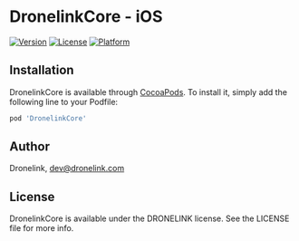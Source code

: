 # DronelinkCore - iOS

[![Version](https://img.shields.io/cocoapods/v/DronelinkCore.svg?style=flat)](https://cocoapods.org/pods/DronelinkCore)
[![License](https://img.shields.io/cocoapods/l/DronelinkCore.svg?style=flat)](https://cocoapods.org/pods/DronelinkCore)
[![Platform](https://img.shields.io/cocoapods/p/DronelinkCore.svg?style=flat)](https://cocoapods.org/pods/DronelinkCore)

## Installation

DronelinkCore is available through [CocoaPods](https://cocoapods.org). To install
it, simply add the following line to your Podfile:

```ruby
pod 'DronelinkCore'
```

## Author

Dronelink, dev@dronelink.com

## License

DronelinkCore is available under the DRONELINK license. See the LICENSE file for more info.
